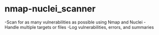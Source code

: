 # nmap-nuclei_scanner
-Scan for as many vulnerabilities as possible using Nmap and Nuclei -Handle multiple targets or files -Log vulnerabilities, errors, and summaries

